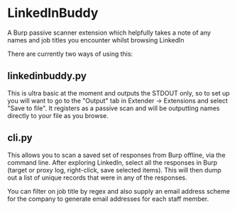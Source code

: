 # LinkedInBuddy
A Burp passive scanner extension which helpfully takes a note of any names and job titles you encounter whilst browsing LinkedIn

There are currently two ways of using this:

## linkedinbuddy.py

This is ultra basic at the moment and outputs the STDOUT only, so to set up you will want to go to the "Output" tab in Extender -> Extensions and select "Save to file". It registers as a passive scan and will be outputting names directly to your file as you browse.

## cli.py

This allows you to scan a saved set of responses from Burp offline, via the command line. After exploring LinkedIn, select all the responses in Burp (target or proxy log, right-click, save selected items). This will then dump out a list of unique records that were in any of the responses.

You can filter on job title by regex and also supply an email address scheme for the company to generate email addresses for each staff member.


